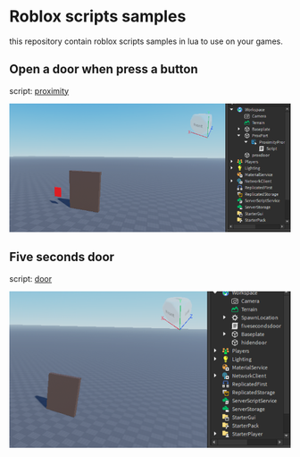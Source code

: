 # Roblox scripts samples

this repository contain roblox scripts samples in lua to use on your games.

## Open a door when press a button

script:
[proximity](./proximity-prompt-door.lua) 

![example](./images/prox.png)

## Five seconds door

script:
[door](./script-hiden-door.lua)

![example](./images/second.png)
